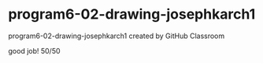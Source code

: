 # program6-02-drawing-josephkarch1
program6-02-drawing-josephkarch1 created by GitHub Classroom   

good job! 50/50   
